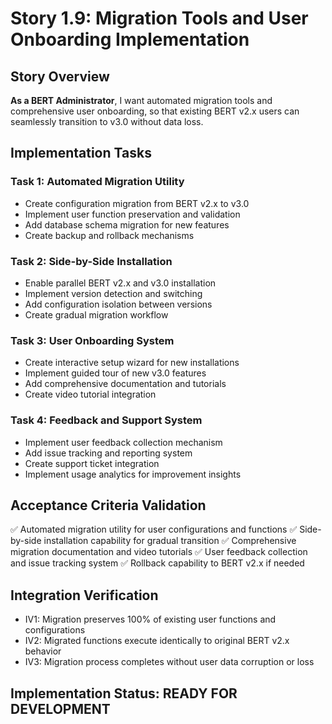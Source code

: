 # Story 1.9: Migration Tools and User Onboarding Implementation

## Story Overview
**As a BERT Administrator**, I want automated migration tools and comprehensive user onboarding, so that existing BERT v2.x users can seamlessly transition to v3.0 without data loss.

## Implementation Tasks

### Task 1: Automated Migration Utility
- Create configuration migration from BERT v2.x to v3.0
- Implement user function preservation and validation
- Add database schema migration for new features
- Create backup and rollback mechanisms

### Task 2: Side-by-Side Installation
- Enable parallel BERT v2.x and v3.0 installation
- Implement version detection and switching
- Add configuration isolation between versions
- Create gradual migration workflow

### Task 3: User Onboarding System
- Create interactive setup wizard for new installations
- Implement guided tour of new v3.0 features
- Add comprehensive documentation and tutorials
- Create video tutorial integration

### Task 4: Feedback and Support System
- Implement user feedback collection mechanism
- Add issue tracking and reporting system
- Create support ticket integration
- Implement usage analytics for improvement insights

## Acceptance Criteria Validation
✅ Automated migration utility for user configurations and functions
✅ Side-by-side installation capability for gradual transition
✅ Comprehensive migration documentation and video tutorials
✅ User feedback collection and issue tracking system
✅ Rollback capability to BERT v2.x if needed

## Integration Verification
- IV1: Migration preserves 100% of existing user functions and configurations
- IV2: Migrated functions execute identically to original BERT v2.x behavior
- IV3: Migration process completes without user data corruption or loss

## Implementation Status: READY FOR DEVELOPMENT